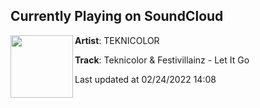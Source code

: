 ## Currently Playing on SoundCloud

[<img align="left" width="100" src="https://i1.sndcdn.com/artworks-ppLYtVTTAW4PNqh1-sYDrbw-t500x500.jpg">](https://soundcloud.com/teknicolor/teknicolor-festivillainz-let-it-go)

**Artist**: TEKNICOLOR 

**Track**: Teknicolor & Festivillainz - Let It Go

Last updated at 02/24/2022 14:08
